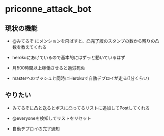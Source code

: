 # priconne_attack_bot

## 現状の機能
- @みてるぞ にメンションを飛ばすと、凸完了版のスタンプの数から残りの凸数を教えてくれる
- herokuにあげているので基本的にはずっと動いているはず
- 月500時間以上稼働させると過労死ぬ

- masterへのプッシュと同時にHerokuで自動デプロイが走る(1分くらい)

## やりたい
- みてるぞに凸と送るとボスに凸ってるリストに追加してPostしてくれる
- @everyoneを検知してリストをリセット

- 自動デプロイの完了通知
